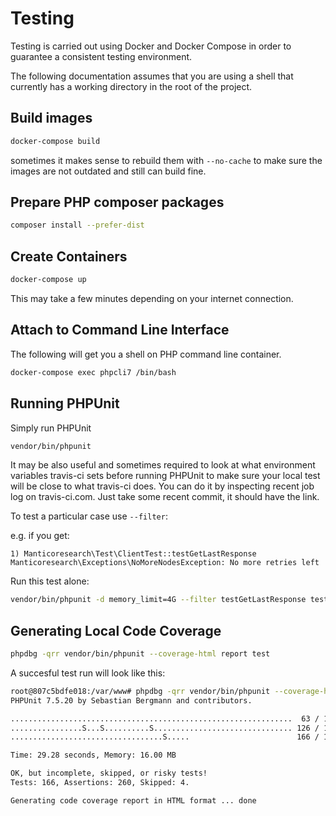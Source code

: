# Testing
Testing is carried out using Docker and Docker Compose in order to guarantee a consistent testing environment.

The following documentation assumes that you are using a shell that currently has a working directory in the root of
the project.

## Build images
```bash
docker-compose build
```

sometimes it makes sense to rebuild them with `--no-cache` to make sure the images are not outdated and still can build fine.

## Prepare PHP composer packages
```bash
composer install --prefer-dist
```

## Create Containers
```bash
docker-compose up
```
This may take a few minutes depending on your internet connection.

## Attach to Command Line Interface
The following will get you a shell on PHP command line container.
```bash
docker-compose exec phpcli7 /bin/bash
```

## Running PHPUnit
Simply run PHPUnit

```bash
vendor/bin/phpunit
```

It may be also useful and sometimes required to look at what environment variables travis-ci sets before running PHPUnit to make sure your local test will be close to what travis-ci does. You can do it by inspecting recent job log on travis-ci.com. Just take some recent commit, it should have the link.

To test a particular case use `--filter`:

e.g. if you get:
```
1) Manticoresearch\Test\ClientTest::testGetLastResponse
Manticoresearch\Exceptions\NoMoreNodesException: No more retries left
```

Run this test alone:
```bash
vendor/bin/phpunit -d memory_limit=4G --filter testGetLastResponse test/
```

## Generating Local Code Coverage
```bash
phpdbg -qrr vendor/bin/phpunit --coverage-html report test
```
A succesful test run will look like this:
```bash
root@807c5bdfe018:/var/www# phpdbg -qrr vendor/bin/phpunit --coverage-html report test
PHPUnit 7.5.20 by Sebastian Bergmann and contributors.

...............................................................  63 / 166 ( 37%)
................S...S..........S............................... 126 / 166 ( 75%)
..................................S.....                        166 / 166 (100%)

Time: 29.28 seconds, Memory: 16.00 MB

OK, but incomplete, skipped, or risky tests!
Tests: 166, Assertions: 260, Skipped: 4.

Generating code coverage report in HTML format ... done

```

